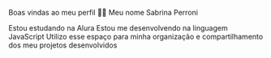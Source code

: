 Boas vindas ao meu perfil 💙💙
Meu nome Sabrina Perroni

Estou estudando na Alura
Estou me desenvolvendo na linguagem JavaScript
Utilizo esse espaço para minha organização e compartilhamento dos meu projetos desenvolvidos
